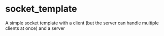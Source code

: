 # socket_template
A simple socket template with a client (but the server can handle multiple clients at once) and a server
